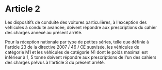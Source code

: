 # Article 2

Les dispositifs de conduite des voitures particulières, à l'exception des véhicules à conduite avancée, doivent répondre aux prescriptions du cahier des charges annexé au présent arrêté.

Pour la réception nationale par type de petites séries, telle que définie à l'article 23 de la directive 2007 / 46 / CE susvisée, les véhicules de catégorie M1 et les véhicules de catégorie N1 dont le poids maximal est inférieur à 1, 5 tonne doivent répondre aux prescriptions de l'un des cahiers des charges prévus à l'article 3 du présent arrêté.
